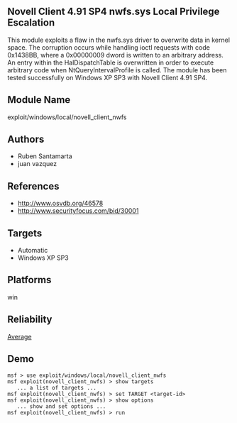 ## Novell Client 4.91 SP4 nwfs.sys Local Privilege Escalation

This module exploits a flaw in the nwfs.sys driver to 
overwrite data in kernel space. The corruption occurs while 
handling ioctl requests with code 0x1438BB, where a 
0x00000009 dword is written to an arbitrary address. An 
entry within the HalDispatchTable is overwritten in order to 
execute arbitrary code when NtQueryIntervalProfile is 
called. The module has been tested successfully on Windows 
XP SP3 with Novell Client 4.91 SP4.


## Module Name
exploit/windows/local/novell_client_nwfs

## Authors
* Ruben Santamarta
* juan vazquez


## References
* http://www.osvdb.org/46578
* http://www.securityfocus.com/bid/30001



## Targets
* Automatic
* Windows XP SP3


## Platforms
win

## Reliability
[Average](https://github.com/rapid7/metasploit-framework/wiki/Exploit-Ranking)

## Demo

```
msf > use exploit/windows/local/novell_client_nwfs
msf exploit(novell_client_nwfs) > show targets
   ... a list of targets ...
msf exploit(novell_client_nwfs) > set TARGET <target-id>
msf exploit(novell_client_nwfs) > show options
   ... show and set options ...
msf exploit(novell_client_nwfs) > run
```
    
    